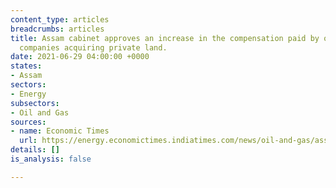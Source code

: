 ```yaml
---
content_type: articles
breadcrumbs: articles
title: Assam cabinet approves an increase in the compensation paid by oil exploration
  companies acquiring private land.
date: 2021-06-29 04:00:00 +0000
states:
- Assam
sectors:
- Energy
subsectors:
- Oil and Gas
sources:
- name: Economic Times
  url: https://energy.economictimes.indiatimes.com/news/oil-and-gas/assam-cabinet-increases-compensation-to-be-paid-by-oil-exploration-companies-for-private-land-acquisition/83846346
details: []
is_analysis: false

---
```

